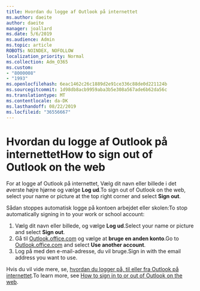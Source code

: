 ```yaml
---
title: Hvordan du logge af Outlook på internettet
ms.author: daeite
author: daeite
manager: joallard
ms.date: 5/6/2019
ms.audience: Admin
ms.topic: article
ROBOTS: NOINDEX, NOFOLLOW
localization_priority: Normal
ms.collection: Adm_O365
ms.custom:
- "8000008"
- "1993"
ms.openlocfilehash: 6eac1462c26c1889d2e91ce336c88de0d221124b
ms.sourcegitcommit: 1d98db8acb9959aba3b5e308a567ade6b62da56c
ms.translationtype: MT
ms.contentlocale: da-DK
ms.lasthandoff: 08/22/2019
ms.locfileid: "36556667"
---
```

# <a name="how-to-sign-out-of-outlook-on-the-web"></a><span data-ttu-id="0aab8-102">Hvordan du logge af Outlook på internettet</span><span class="sxs-lookup"><span data-stu-id="0aab8-102">How to sign out of Outlook on the web</span></span>

<span data-ttu-id="0aab8-103">For at logge af Outlook på internettet, Vælg dit navn eller billede i det øverste højre hjørne og vælge **Log ud**.</span><span class="sxs-lookup"><span data-stu-id="0aab8-103">To sign out of Outlook on the web, select your name or picture at the top right corner and select **Sign out**.</span></span>

<span data-ttu-id="0aab8-104">Sådan stoppes automatisk logge på kontoen arbejdet eller skolen:</span><span class="sxs-lookup"><span data-stu-id="0aab8-104">To stop automatically signing in to your work or school account:</span></span>

1. <span data-ttu-id="0aab8-105">Vælg dit navn eller billede, og vælge **Log ud**.</span><span class="sxs-lookup"><span data-stu-id="0aab8-105">Select your name or picture and select **Sign out**.</span></span>
1. <span data-ttu-id="0aab8-106">Gå til [Outlook.office.com](https://outlook.office.com/) og vælge at **bruge en anden konto**.</span><span class="sxs-lookup"><span data-stu-id="0aab8-106">Go to [Outlook.office.com](https://outlook.office.com/) and select **Use another account**.</span></span>
1. <span data-ttu-id="0aab8-107">Log på med den e-mail-adresse, du vil bruge.</span><span class="sxs-lookup"><span data-stu-id="0aab8-107">Sign in with the email address you want to use.</span></span>

<span data-ttu-id="0aab8-108">Hvis du vil vide mere, se, [hvordan du logger på, til eller fra Outlook på internettet](https://support.office.com/article/763fab4d-0138-4814-b450-37fc286bcb79).</span><span class="sxs-lookup"><span data-stu-id="0aab8-108">To learn more, see [How to sign in to or out of Outlook on the web](https://support.office.com/article/763fab4d-0138-4814-b450-37fc286bcb79).</span></span>
